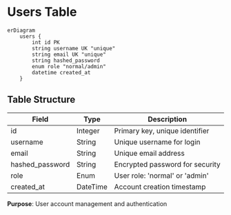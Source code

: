 # Users Table

```mermaid
erDiagram
    users {
        int id PK
        string username UK "unique"
        string email UK "unique"
        string hashed_password
        enum role "normal/admin"
        datetime created_at
    }
```

## Table Structure

| Field | Type | Description |
|-------|------|-------------|
| id | Integer | Primary key, unique identifier |
| username | String | Unique username for login |
| email | String | Unique email address |
| hashed_password | String | Encrypted password for security |
| role | Enum | User role: 'normal' or 'admin' |
| created_at | DateTime | Account creation timestamp |

**Purpose**: User account management and authentication 